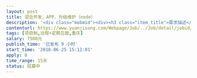 ```yaml
---                
layout: post       
title: 混合开发，APP，升级维护（node）           
description: '<div class="mobmid"><div><h3 class="item_title">需求描述</h3><p>长期维护升级，已经基本完成，有前端，主要寻负责后端部分的合作者，希望可以当面沟通，长期维护，每个月加10%的费用，效果不错可以翻倍。<br/>技术要求：webapp+node+mysql；</p></div><!--info end--></div>'     
contenturl: https://www.yuanjisong.com/Webpage/Job/../Job/detail/jobid/101618      
tags: [项目制,远程+定期见面,重庆]            
salary: 7500元          
publish_time: '已发布 9 小时'         
start_time: '2018-06-25 15:12:01'           
apply: 0                   
time_range: 15天              
status: 招募中                  
---                 
```


